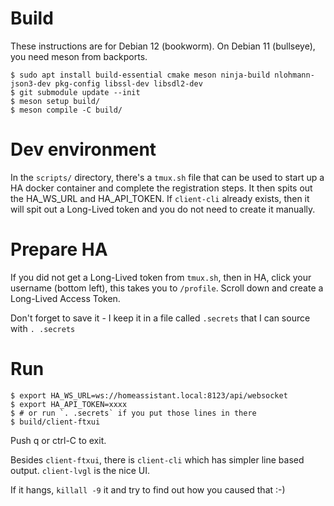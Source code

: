 # Build

These instructions are for Debian 12 (bookworm).
On Debian 11 (bullseye), you need meson from backports.

```
$ sudo apt install build-essential cmake meson ninja-build nlohmann-json3-dev pkg-config libssl-dev libsdl2-dev
$ git submodule update --init
$ meson setup build/
$ meson compile -C build/
```

# Dev environment

In the `scripts/` directory, there's a `tmux.sh` file that can be used to start up a HA docker container and complete the registration steps.
It then spits out the HA_WS_URL and HA_API_TOKEN.
If `client-cli` already exists, then it will spit out a Long-Lived token and you do not need to create it manually.


# Prepare HA

If you did not get a Long-Lived token from `tmux.sh`, then in HA, click your username (bottom left), this takes you to `/profile`.
Scroll down and create a Long-Lived Access Token.

Don't forget to save it - I keep it in a file called `.secrets` that I can source with `. .secrets`

# Run

```
$ export HA_WS_URL=ws://homeassistant.local:8123/api/websocket
$ export HA_API_TOKEN=xxxx
$ # or run `. .secrets` if you put those lines in there
$ build/client-ftxui
```

Push q or ctrl-C to exit.

Besides `client-ftxui`, there is `client-cli` which has simpler line based output.
`client-lvgl` is the nice UI.

If it hangs, `killall -9` it and try to find out how you caused that :-)
